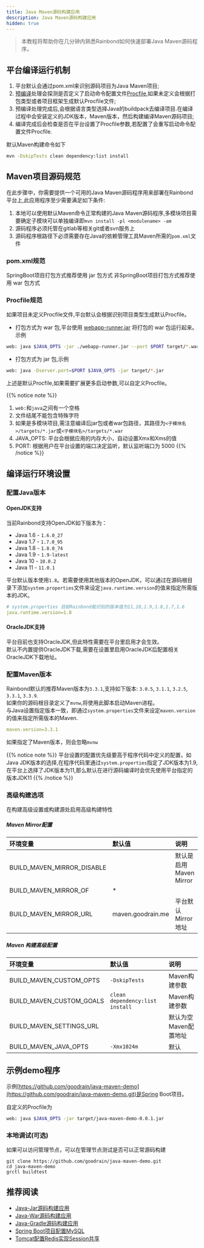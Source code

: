 ```yaml
---
title: Java Maven源码构建应用
description: Java Maven源码构建应用
hidden: true
---
```


> 本教程将帮助你在几分钟内熟悉Rainbond如何快速部署Java Maven源码程序。

## 平台编译运行机制

1. 平台默认会通过pom.xml来识别源码项目为Java Maven项目;
2. [预编译](../../../operation-manual/source-builder/principle/builder.html)处理会探测是否定义了启动命令配置文件[Procfile](./etc/procfile.html),如果未定义会根据打包类型或者项目框架生成默认Procfile文件;
3. 预编译处理完成后,会根据语言类型选择Java的buildpack去编译项目.在编译过程中会安装定义的JDK版本，Maven版本，然后构建编译Maven源码项目;
4. 编译完成后会检查是否在平台设置了Procfile参数,若配置了会重写启动命令配置文件Procfile.

默认Maven构建命令如下

```bash
mvn -DskipTests clean dependency:list install
```

## Maven项目源码规范

在此步骤中，你需要提供一个可用的Java Maven源码程序用来部署在Rainbond平台上,此应用程序至少需要满足如下条件:

1. 本地可以使用默认Maven命令正常构建的Java Maven源码程序,多模块项目需要确定子模块可以单独编译即`mvn install -pl <modulename> -am`
2. 源码程序必须托管在gitlab等相关git或者svn服务上
3. 源码程序根路径下必须需要存在Java的依赖管理工具Maven所需的`pom.xml`文件 

### pom.xml规范

SpringBoot项目打包方式推荐使用 jar 包方式
非SpringBoot项目打包方式推荐使用 war 包方式

### Procfile规范

如果项目未定义Procfile文件,平台默认会根据识别项目类型生成默认Procfile。

- 打包方式为 war 包,平台使用 [webapp-runner.jar](https://github.com/jsimone/webapp-runner) 将打包的 war 包运行起来。示例

```bash
web: java $JAVA_OPTS -jar ./webapp-runner.jar --port $PORT target/*.war
```

- 打包方式为 jar 包,示例

```bash
web: java -Dserver.port=$PORT $JAVA_OPTS -jar target/*.jar
```

上述是默认Procfile,如果需要扩展更多启动参数,可以自定义Procfile。

{{% notice note %}}
1. `web:`和`java`之间有一个空格
2. 文件结尾不能包含特殊字符
3. 如果是多模块项目,需注意编译后jar包或者war包路径，其路径为`<子模块名>/targets/*.jar`或`<子模块名>/targets/*.war`  
4. JAVA_OPTS: 平台会根据应用的内存大小，自动设置Xmx和Xms的值
5. PORT: 根据用户在平台设置的端口决定监听，默认监听端口为 5000
{{% /notice %}}

## 编译运行环境设置

### 配置Java版本

#### OpenJDK支持

当前Rainbond支持OpenJDK如下版本为：

- Java 1.6 - `1.6.0_27`
- Java 1.7 - `1.7.0_95`
- Java 1.8 - `1.8.0_74`
- Java 1.9 - `1.9-latest`
- Java 10  - `10.0.2`
- Java 11  - `11.0.1`

平台默认版本使用`1.8`。若需要使用其他版本的OpenJDK，可以通过在源码根目录下添加`system.properties`文件来设定`java.runtime.version`的值来指定所需版本的JDK。

```yaml
# system.properties 目前Rainbond能识别的版本值为11,10,1.9,1.8,1.7,1.6
java.runtime.version=1.8
```

#### OracleJDK支持

平台目前也支持OracleJDK,但此特性需要在平台里启用才会生效。  
默认不内置提供OracleJDK下载,需要在设置里启用OracleJDK后配置相关OracleJDK下载地址。

### 配置Maven版本

Rainbond默认的推荐Maven版本为`3.3.1`,支持如下版本: `3.0.5`, `3.1.1`, `3.2.5`, `3.3.1`, `3.3.9`.    
如果你的源码根目录定义了`mvnw`,将使用此脚本启动Maven进程。  
与Java设置指定版本一致，即通过`system.properties`文件来设定`maven.version`的值来指定所需版本的Maven.  

```yaml
maven.version=3.3.1
```

如果指定了Maven版本，则会忽略`mvnw`

{{% notice note %}}
平台设置的配置优先级要高于程序代码中定义的配置，如Java JDK版本的选择,在程序代码里通过`system.properties`指定了JDK版本为1.9,在平台上选择了JDK版本为11,那么默认在进行源码编译时会优先使用平台指定的版本JDK11
{{% /notice %}}

### 高级构建选项

在构建高级设置或构建源处启用高级构建特性

##### Maven Mirror配置

| 环境变量     | 默认值        | 说明                     |
| :------- | :----------- | :----------------------- |
| BUILD_MAVEN_MIRROR_DISABLE   |         | 默认是启用Maven Mirror                    |
| BUILD_MAVEN_MIRROR_OF | * |                      |mirrorOf值
| BUILD_MAVEN_MIRROR_URL | maven.goodrain.me |  平台默认Mirror地址                    |

##### Maven 构建高级配置

| 环境变量     | 默认值        | 说明                     |
| :------- | :----------- | :----------------------- |
| BUILD_MAVEN_CUSTOM_OPTS| `-DskipTests`| Maven构建参数|
| BUILD_MAVEN_CUSTOM_GOALS|`clean dependency:list install`|Maven构建参数|
| BUILD_MAVEN_SETTINGS_URL||默认为空Maven配置地址|
| BUILD_MAVEN_JAVA_OPTS|`-Xmx1024m`|默认|


## 示例demo程序

示例[https://github.com/goodrain/java-maven-demo](https://github.com/goodrain/java-maven-demo.git)是Spring Boot项目。

自定义的Procfile为

```bash
web: java $JAVA_OPTS -jar target/java-maven-demo-0.0.1.jar
```

### 本地调试(可选)

如果可以访问管理节点，可以在管理节点测试是否可以正常源码构建

```git
git clone https://github.com/goodrain/java-maven-demo.git
cd java-maven-demo
grctl buildtest
```

## 推荐阅读

- [Java-Jar源码构建应用](./java-jar.html)
- [Java-War源码构建应用](./java-war.html)
- [Java-Gradle源码构建应用](./java-gradle.html)
- [Spring Boot项目配置MySQL](./java/spring-boot-mysql.html)
- [Tomcat配置Redis实现Session共享](./java/tomcat-redis-session.html)
